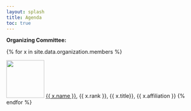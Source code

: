 ```yaml
---
layout: splash
title: Agenda
toc: true
---
```


<strong>Organizing Committee:</strong>

{% for x in site.data.organization.members %}
  <p>
    <img src="{{ x.image }}" width="100">
    <a href="{{ x.website }}">{{ x.name }}</a>, {{ x.rank }}, {{ x.title}}, {{ x.affiliation }}
{% endfor %}

